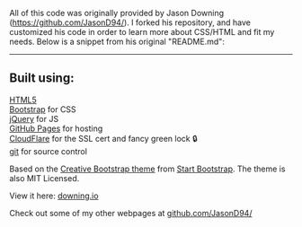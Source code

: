 All of this code was originally provided by Jason Downing (https://github.com/JasonD94/). I forked his repository, and have customized his code in order to learn more about CSS/HTML and fit my needs. Below is a snippet from his original "README.md":

-----

Built using:
--------------------------------------------------------------------------------
[HTML5](https://developers.google.com/web/)  
[Bootstrap](http://getbootstrap.com/) for CSS  
[jQuery](https://jquery.com/) for JS  
[GitHub Pages](https://pages.github.com/) for hosting  
[CloudFlare](https://www.cloudflare.com/) for the SSL cert and fancy green lock :lock:  
[git](https://git-scm.com/) for source control

Based on the
[Creative Bootstrap theme](http://startbootstrap.com/template-overviews/creative/)
from [Start Bootstrap](http://startbootstrap.com/).
The theme is also MIT Licensed.

View it here: [downing.io](https://downing.io/)

Check out some of my other webpages at 
[github.com/JasonD94/](https://github.com/JasonD94/)
